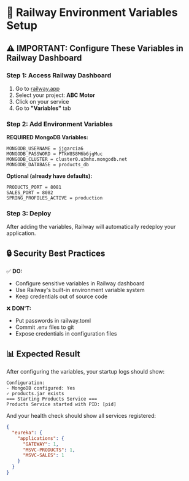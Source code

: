 # 🔐 Railway Environment Variables Setup

## ⚠️ IMPORTANT: Configure These Variables in Railway Dashboard

### **Step 1: Access Railway Dashboard**
1. Go to [railway.app](https://railway.app)
2. Select your project: **ABC Motor**
3. Click on your service
4. Go to **"Variables"** tab

### **Step 2: Add Environment Variables**

**REQUIRED MongoDB Variables:**
```
MONGODB_USERNAME = jjgarcia6
MONGODB_PASSWORD = PTkW8S8M6b6jgMuc
MONGODB_CLUSTER = cluster0.u3mhx.mongodb.net
MONGODB_DATABASE = products_db
```

**Optional (already have defaults):**
```
PRODUCTS_PORT = 8081
SALES_PORT = 8082
SPRING_PROFILES_ACTIVE = production
```

### **Step 3: Deploy**
After adding the variables, Railway will automatically redeploy your application.

## 🔒 Security Best Practices

✅ **DO:**
- Configure sensitive variables in Railway dashboard
- Use Railway's built-in environment variable system
- Keep credentials out of source code

❌ **DON'T:**
- Put passwords in railway.toml
- Commit .env files to git
- Expose credentials in configuration files

## 📊 Expected Result

After configuring the variables, your startup logs should show:
```
Configuration:
- MongoDB configured: Yes
✓ products.jar exists
=== Starting Products Service ===
Products Service started with PID: [pid]
```

And your health check should show all services registered:
```json
{
  "eureka": {
    "applications": {
      "GATEWAY": 1,
      "MSVC-PRODUCTS": 1,
      "MSVC-SALES": 1
    }
  }
}
```
